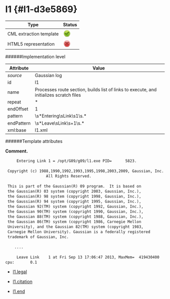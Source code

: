 # l1 {#l1-d3e5869}


| Type                                                                                                                                                | Status                                                                                                                                              |
|----|----|
| CML extraction template                                                                                                                             | ![](/imgs/Total.png)                                                                                                                                |
| HTML5 representation                                                                                                                                | ![](/imgs/None.png)                                                                                                                                 |

######Implementation level

| Attribute                                                                                                                                           | Value                                                                                                                                               |
|----|----|
| *source*                                                                                                                                            | Gaussian log                                                                                                                                        |
| id                                                                                                                                                  | l1                                                                                                                                                  |
| name                                                                                                                                                | Processes route section, builds list of links to execute, and initializes scratch files                                                             |
| repeat                                                                                                                                              | \*                                                                                                                                                  |
| endOffset                                                                                                                                           | 1                                                                                                                                                   |
| pattern                                                                                                                                             | \\s\*Entering\\sLink\\s1\\s.\*                                                                                                                      |
| endPattern                                                                                                                                          | \\s\*Leave\\sLink\\s+1\\s.\*                                                                                                                        |
| xml:base                                                                                                                                            | l1.xml                                                                                                                                              |

######Template attributes

**Comment.**

         Entering Link 1 = /opt/G09/g09/l1.exe PID=      5823.
      
     Copyright (c) 1988,1990,1992,1993,1995,1998,2003,2009, Gaussian, Inc.
                      All Rights Reserved.
      
     This is part of the Gaussian(R) 09 program.  It is based on
     the Gaussian(R) 03 system (copyright 2003, Gaussian, Inc.),
     the Gaussian(R) 98 system (copyright 1998, Gaussian, Inc.),
     the Gaussian(R) 94 system (copyright 1995, Gaussian, Inc.),
     the Gaussian 92(TM) system (copyright 1992, Gaussian, Inc.),
     the Gaussian 90(TM) system (copyright 1990, Gaussian, Inc.),
     the Gaussian 88(TM) system (copyright 1988, Gaussian, Inc.),
     the Gaussian 86(TM) system (copyright 1986, Carnegie Mellon
     University), and the Gaussian 82(TM) system (copyright 1983,
     Carnegie Mellon University). Gaussian is a federally registered
     trademark of Gaussian, Inc.
      
        ....
        
         Leave Link    1 at Fri Sep 13 17:06:47 2013, MaxMem=  419430400 cpu:       0.1
        

-   [l1.legal](/out/md/cml/gaussian_log/l1.legal-d3e5876.md)

<!-- -->

-   [l1.citation](/out/md/cml/gaussian_log/l1.citation-d3e5898.md)

<!-- -->

-   [l1.end](/out/md/cml/gaussian_log/l1.end-d3e5914.md)


